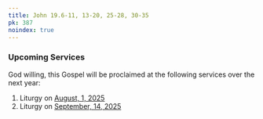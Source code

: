 ```yaml
---
title: John 19.6-11, 13-20, 25-28, 30-35
pk: 387
noindex: true
---
```


### Upcoming Services

God willing, this Gospel will be proclaimed at the following services over the next year:


1. Liturgy on [August,  1, 2025](https://orthocal.info/readings/gregorian/2025/08/01/)
1. Liturgy on [September, 14, 2025](https://orthocal.info/readings/gregorian/2025/09/14/)
